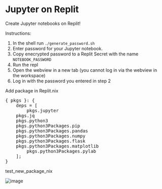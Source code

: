 # Jupyter on Replit

Create Jupyter notebooks on Replit!

Instructions:

1. In the shell run `./generate_password.sh`
2. Enter password for your Jupyter notebook.
3. Copy enecrypted password to a Replit Secret with the name `NOTEBOOK_PASSWORD`
4. Run the repl
5. Open the webview in a new tab (you cannot log in via the webview in the workspace)
6. Log in with the password you entered in step 2

Add package in Replit.nix

<pre>{ pkgs }: {
	deps = [
		pkgs.jupyter
    pkgs.jq
    pkgs.python3
    pkgs.python3Packages.pip
    pkgs.python3Packages.pandas
    pkgs.python3Packages.numpy
    pkgs.python3Packages.flask
    pkgs.python3Packages.matplotlib
        pkgs.python3Packages.pylab 
	];
}</pre>

test_new_package_nix

![image](https://github.com/sinbrive/first-jupyter-replit/assets/21102151/5d3b7a0c-db20-4eb7-ab4e-6afb51308921)

